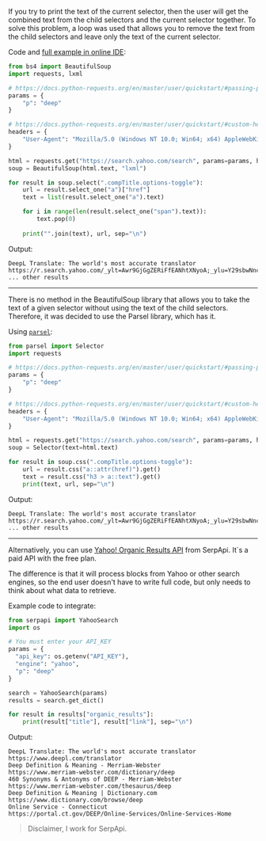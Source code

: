 If you try to print the text of the current selector, then the user will get the combined text from the child selectors and the current selector together. To solve this problem, a loop was used that allows you to remove the text from the child selectors and leave only the text of the current selector.

Code and [full example in online IDE](https://replit.com/@chukhraiartur/how-to-retrieve-yahoo-search-results#main.py):

```python
from bs4 import BeautifulSoup
import requests, lxml

# https://docs.python-requests.org/en/master/user/quickstart/#passing-parameters-in-urls
params = {
    "p": "deep"
}

# https://docs.python-requests.org/en/master/user/quickstart/#custom-headers
headers = {
    "User-Agent": "Mozilla/5.0 (Windows NT 10.0; Win64; x64) AppleWebKit/537.36 (KHTML, like Gecko) Chrome/99.0.4844.84 Safari/537.36",
}

html = requests.get("https://search.yahoo.com/search", params=params, headers=headers, timeout=30)
soup = BeautifulSoup(html.text, "lxml")

for result in soup.select(".compTitle.options-toggle"):
    url = result.select_one("a")["href"]
    text = list(result.select_one("a").text)

    for i in range(len(result.select_one("span").text)):
        text.pop(0)
        
    print("".join(text), url, sep="\n")
```

Output:

```lang-none
DeepL Translate: The world's most accurate translator
https://r.search.yahoo.com/_ylt=Awr9GjGgZERiFfEANhtXNyoA;_ylu=Y29sbwNncTEEcG9zAzEEdnRpZAMEc2VjA3Ny/RV=2/RE=1648678176/RO=10/RU=https%3a%2f%2fwww.deepl.com%2ftranslator/RK=2/RS=TVz6fqq87B12oa7dLig44PkzAJs-
... other results
```
____

There is no method in the BeautifulSoup library that allows you to take the text of a given selector without using the text of the child selectors. Therefore, it was decided to use the Parsel library, which has it.

Using [`parsel`](https://parsel.readthedocs.io/en/latest/):

```python
from parsel import Selector
import requests

# https://docs.python-requests.org/en/master/user/quickstart/#passing-parameters-in-urls
params = {
    "p": "deep"
}

# https://docs.python-requests.org/en/master/user/quickstart/#custom-headers
headers = {
    "User-Agent": "Mozilla/5.0 (Windows NT 10.0; Win64; x64) AppleWebKit/537.36 (KHTML, like Gecko) Chrome/99.0.4844.84 Safari/537.36",
}

html = requests.get("https://search.yahoo.com/search", params=params, headers=headers, timeout=30)
soup = Selector(text=html.text)

for result in soup.css(".compTitle.options-toggle"):
    url = result.css("a::attr(href)").get()
    text = result.css("h3 > a::text").get()
    print(text, url, sep="\n")
```

Output:

```lang-none
DeepL Translate: The world's most accurate translator
https://r.search.yahoo.com/_ylt=Awr9GjGgZERiFfEANhtXNyoA;_ylu=Y29sbwNncTEEcG9zAzEEdnRpZAMEc2VjA3Ny/RV=2/RE=1648678176/RO=10/RU=https%3a%2f%2fwww.deepl.com%2ftranslator/RK=2/RS=TVz6fqq87B12oa7dLig44PkzAJs-
... other results
```
____

Alternatively, you can use [Yahoo! Organic Results API](https://serpapi.com/yahoo-organic-results) from SerpApi. It`s a paid API with the free plan.

The difference is that it will process blocks from Yahoo or other search engines, so the end user doesn't have to write full code, but only needs to think about what data to retrieve.

Example code to integrate:

```python
from serpapi import YahooSearch
import os

# You must enter your API_KEY
params = {
  "api_key": os.getenv("API_KEY"),
  "engine": "yahoo",
  "p": "deep"
}

search = YahooSearch(params)
results = search.get_dict()

for result in results["organic_results"]:
    print(result["title"], result["link"], sep="\n")
```

Output:

```lang-none
DeepL Translate: The world's most accurate translator
https://www.deepl.com/translator
Deep Definition & Meaning - Merriam-Webster
https://www.merriam-webster.com/dictionary/deep
460 Synonyms & Antonyms of DEEP - Merriam-Webster
https://www.merriam-webster.com/thesaurus/deep
Deep Definition & Meaning | Dictionary.com
https://www.dictionary.com/browse/deep
Online Service - Connecticut
https://portal.ct.gov/DEEP/Online-Services/Online-Services-Home
```

> Disclaimer, I work for SerpApi.